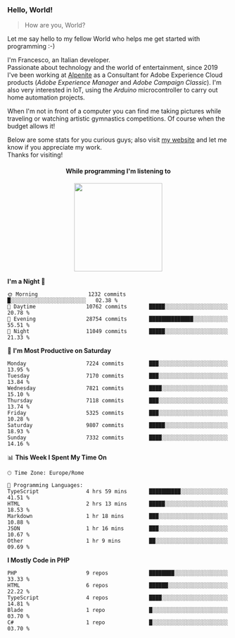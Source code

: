 ### Hello, World!

> How are you, World?

Let me say hello to my fellow World who helps me get started with programming :-)

I'm Francesco, an Italian developer.  
Passionate about technology and the world of entertainment, since 2019 I've been working at [Alpenite](https://www.alpenite.com) as a Consultant for Adobe Experience Cloud products (*Adobe Experience Manager* and *Adobe Campaign Classic*). I'm also very interested in IoT, using the *Arduino* microcontroller to carry out home automation projects.

When I'm not in front of a computer you can find me taking pictures while traveling or watching artistic gymnastics competitions. Of course when the budget allows it!

Below are some stats for you curious guys; also visit [my website](https://www.francescorega.eu) and let me know if you appreciate my work.  
Thanks for visiting!

<div align="center">
  <h4>While programming I'm listening to</h4>
  <a href="https://apps.francescorega.eu/now-playing/11147232609" target="_blank"><img src="https://apps.francescorega.eu/now-playing/11147232609" width="200"></a>
</div>

<!--START_SECTION:waka-->
**I'm a Night 🦉** 

```text
🌞 Morning                1232 commits        █░░░░░░░░░░░░░░░░░░░░░░░░   02.38 % 
🌆 Daytime                10762 commits       █████░░░░░░░░░░░░░░░░░░░░   20.78 % 
🌃 Evening                28754 commits       ██████████████░░░░░░░░░░░   55.51 % 
🌙 Night                  11049 commits       █████░░░░░░░░░░░░░░░░░░░░   21.33 % 
```
📅 **I'm Most Productive on Saturday** 

```text
Monday                   7224 commits        ███░░░░░░░░░░░░░░░░░░░░░░   13.95 % 
Tuesday                  7170 commits        ███░░░░░░░░░░░░░░░░░░░░░░   13.84 % 
Wednesday                7821 commits        ████░░░░░░░░░░░░░░░░░░░░░   15.10 % 
Thursday                 7118 commits        ███░░░░░░░░░░░░░░░░░░░░░░   13.74 % 
Friday                   5325 commits        ███░░░░░░░░░░░░░░░░░░░░░░   10.28 % 
Saturday                 9807 commits        █████░░░░░░░░░░░░░░░░░░░░   18.93 % 
Sunday                   7332 commits        ████░░░░░░░░░░░░░░░░░░░░░   14.16 % 
```


📊 **This Week I Spent My Time On** 

```text
🕑︎ Time Zone: Europe/Rome

💬 Programming Languages: 
TypeScript               4 hrs 59 mins       ██████████░░░░░░░░░░░░░░░   41.51 % 
HTML                     2 hrs 13 mins       █████░░░░░░░░░░░░░░░░░░░░   18.53 % 
Markdown                 1 hr 18 mins        ███░░░░░░░░░░░░░░░░░░░░░░   10.88 % 
JSON                     1 hr 16 mins        ███░░░░░░░░░░░░░░░░░░░░░░   10.67 % 
Other                    1 hr 9 mins         ██░░░░░░░░░░░░░░░░░░░░░░░   09.69 % 
```

**I Mostly Code in PHP** 

```text
PHP                      9 repos             ████████░░░░░░░░░░░░░░░░░   33.33 % 
HTML                     6 repos             ██████░░░░░░░░░░░░░░░░░░░   22.22 % 
TypeScript               4 repos             ████░░░░░░░░░░░░░░░░░░░░░   14.81 % 
Blade                    1 repo              █░░░░░░░░░░░░░░░░░░░░░░░░   03.70 % 
C#                       1 repo              █░░░░░░░░░░░░░░░░░░░░░░░░   03.70 % 
```




<!--END_SECTION:waka-->
